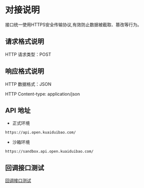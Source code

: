 # 对接说明

接口统一使用HTTPS安全传输协议,有效防止数据被截取、篡改等行为。

## 请求格式说明

HTTP 请求类型：POST

## 响应格式说明

HTTP 数据格式：JSON

HTTP Content-type: application/json

## API 地址

- 正式环境

`https://api.open.kuaiduibao.com/`

- 沙箱环境

`https://sandbox.api.open.kuaiduibao.com/`


## 回调接口测试


[回调接口测试](http://open.kuaiduibao.com/debug/webhook)
